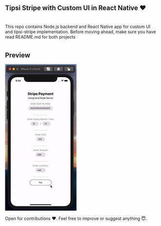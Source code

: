 ## Tipsi Stripe with Custom UI in React Native ❤

#

This repo contains Node.js backend and React Native app for custom UI and tipsi-stripe implementation.
Before moving ahead, make sure you have read README.md for both projects

#

## Preview
![](./preview.gif)


Open for contributions ❤️. Feel free to improve or suggest anything 😇.